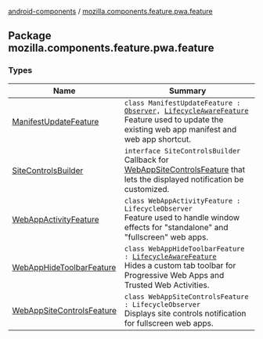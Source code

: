 [android-components](../index.md) / [mozilla.components.feature.pwa.feature](./index.md)

## Package mozilla.components.feature.pwa.feature

### Types

| Name | Summary |
|---|---|
| [ManifestUpdateFeature](-manifest-update-feature/index.md) | `class ManifestUpdateFeature : `[`Observer`](../mozilla.components.browser.session/-session/-observer/index.md)`, `[`LifecycleAwareFeature`](../mozilla.components.support.base.feature/-lifecycle-aware-feature/index.md)<br>Feature used to update the existing web app manifest and web app shortcut. |
| [SiteControlsBuilder](-site-controls-builder/index.md) | `interface SiteControlsBuilder`<br>Callback for [WebAppSiteControlsFeature](-web-app-site-controls-feature/index.md) that lets the displayed notification be customized. |
| [WebAppActivityFeature](-web-app-activity-feature/index.md) | `class WebAppActivityFeature : LifecycleObserver`<br>Feature used to handle window effects for "standalone" and "fullscreen" web apps. |
| [WebAppHideToolbarFeature](-web-app-hide-toolbar-feature/index.md) | `class WebAppHideToolbarFeature : `[`LifecycleAwareFeature`](../mozilla.components.support.base.feature/-lifecycle-aware-feature/index.md)<br>Hides a custom tab toolbar for Progressive Web Apps and Trusted Web Activities. |
| [WebAppSiteControlsFeature](-web-app-site-controls-feature/index.md) | `class WebAppSiteControlsFeature : LifecycleObserver`<br>Displays site controls notification for fullscreen web apps. |
